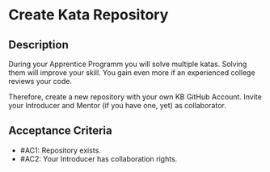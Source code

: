 # Create Kata Repository

## Description

During your Apprentice Programm you will solve multiple katas. Solving them will improve your skill. You gain even more if an experienced college reviews your code.

Therefore, create a new repository with your own KB GitHub Account. Invite your Introducer and Mentor (if you have one, yet) as collaborator.

## Acceptance Criteria

- #AC1: Repository exists.
- #AC2: Your Introducer has collaboration rights.
